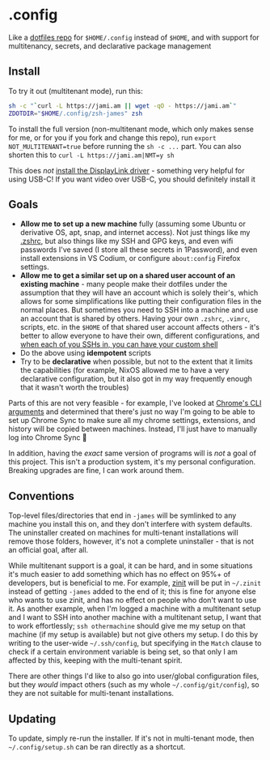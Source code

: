 # .config

Like a [dotfiles repo](http://dotfiles.github.io/) for `$HOME/.config` instead of `$HOME`, and with support for multitenancy, secrets, and declarative package management

## Install

To try it out (multitenant mode), run this:

```bash
sh -c "`curl -L https://jami.am || wget -qO - https://jami.am`"
ZDOTDIR="$HOME/.config/zsh-james" zsh
```

To install the full version (non-multitenant mode, which only makes sense for me, or for you if you fork and change this repo), run `export NOT_MULTITENANT=true` before running the `sh -c ...` part. You can also shorten this to `curl -L https://jami.am|NMT=y sh`

This does *not* [install the DisplayLink driver](https://support.system76.com/articles/use-docking-station/#installing-displaylink-driver) - something very helpful for using USB-C! If you want video over USB-C, you should definitely install it

## Goals

- **Allow me to set up a new machine** fully (assuming some Ubuntu or derivative OS, apt, snap, and internet access). Not just things like my [.zshrc](zsh-james/.zshrc), but also things like my SSH and GPG keys, and even wifi passwords I've saved (I store all these secrets in 1Password), and even install extensions in VS Codium, or configure `about:config` Firefox settings.
- **Allow me to get a similar set up on a shared user account of an existing machine** - many people make their dotfiles under the assumption that they will have an account which is solely their's, which allows for some simplifications like putting their configuration files in the normal places. But sometimes you need to SSH into a machine and use an account that is shared by others. Having your own `.zshrc`, `.vimrc`, scripts, etc. in the `$HOME` of that shared user account affects others - it's better to allow everyone to have their own, different configurations, and [when each of you SSHs in, you can have your custom shell](scripts-james/helpers/make-ssh-use-my-config)
- Do the above using **idempotent** scripts
- Try to be **declarative** when possible, but not to the extent that it limits the capabilities (for example, NixOS allowed me to have a very declarative configuration, but it also got in my way frequently enough that it wasn't worth the troubles)

Parts of this are not very feasible - for example, I've looked at [Chrome's CLI arguments](https://peter.sh/experiments/chromium-command-line-switches/) and determined that there's just no way I'm going to be able to set up Chrome Sync to make sure all my chrome settings, extensions, and history will be copied between machines. Instead, I'll just have to manually log into Chrome Sync :grimacing:

In addition, having the _exact_ same version of programs will is _not_ a goal of this project. This isn't a production system, it's my personal configuration. Breaking upgrades are fine, I can work around them.

## Conventions

Top-level files/directories that end in `-james` will be symlinked to any machine you install this on, and they don't interfere with system defaults. The uninstaller created on machines for multi-tenant installations will remove those folders, however, it's not a complete uninstaller - that is not an official goal, after all.

While multitenant support is a goal, it can be hard, and in some situations it's much easier to add something which has no effect on 95%+ of developers, but is beneficial to me. For example, [zinit](https://github.com/zdharma/zinit) will be put in `~/.zinit` instead of getting `-james` added to the end of it; this is fine for anyone else who wants to use zinit, and has no effect on people who don't want to use it. As another example, when I'm logged a machine with a multitenant setup and I want to SSH into another machine with a multitenant setup, I want that to work effortlessly; `ssh othermachine` should give me my setup on that machine (if my setup is available) but not give others my setup. I do this by writing to the user-wide `~/.ssh/config`, but specifying in the `Match` clause to check if a certain environment variable is being set, so that only I am affected by this, keeping with the multi-tenant spirit.

There are other things I'd like to also go into user/global configuration files, but they *would* impact others (such as my whole `~/.config/git/config`), so they are not suitable for multi-tenant installations.

## Updating

To update, simply re-run the installer. If it's not in multi-tenant mode, then `~/.config/setup.sh` can be ran directly as a shortcut.

